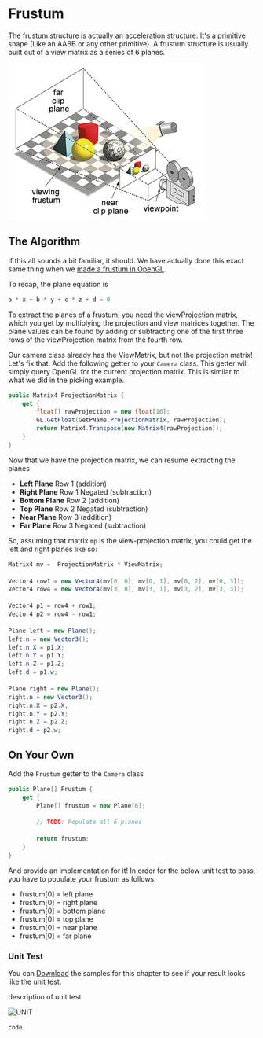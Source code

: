 # Frustum

The frustum structure is actually an acceleration structure. It's a primitive shape (Like an AABB or any other primitive). A frustum structure is usually built out of a view matrix as a series of 6 planes.

![_FRUSTUM.GIF](_FRUSTUM.GIF)

## The Algorithm

If this all sounds a bit familiar, it should. We have actually done this exact same thing when we [made a frustum in OpenGL](https://gdbooks.gitbooks.io/legacyopengl/content/Chapter8/frustum.html).

To recap, the plane equation is

```cs
a * x + b * y + c * z + d = 0
```

To extract the planes of a frustum, you need the viewProjection matrix, which you get by multiplying the projection and view matrices together. The plane values can be found by adding or subtracting one of the first three rows of the viewProjection matrix from the fourth row.

Our camera class already has the ViewMatrix, but not the projection matrix! Let's fix that. Add the following getter to your ```Camera``` class. This getter will simply query OpenGL for the current projection matrix. This is similar to what we did in the picking example.

```cs
public Matrix4 ProjectionMatrix {
    get {
        float[] rawProjection = new float[16];
        GL.GetFloat(GetPName.ProjectionMatrix, rawProjection);
        return Matrix4.Transpose(new Matrix4(rawProjection));
    }
}
```
Now that we have the projection matrix, we can resume extracting the planes

* __Left Plane__ Row 1 (addition)
* __Right Plane__ Row 1 Negated (subtraction)
* __Bottom Plane__ Row 2 (addition)
* __Top Plane__ Row 2 Negated (subtraction)
* __Near Plane__ Row 3 (addition)
* __Far Plane__ Row 3 Negated (subtraction)

So, assuming that matrix ```mp``` is the view-projection matrix, you could get the left and right planes like so:

```cs
Matrix4 mv =  ProjectionMatrix * ViewMatrix;

Vector4 row1 = new Vector4(mv[0, 0], mv[0, 1], mv[0, 2], mv[0, 3]);
Vector4 row4 = new Vector4(mv[3, 0], mv[3, 1], mv[3, 2], mv[3, 3]);

Vector4 p1 = row4 + row1;
Vector4 p2 = row4 - row1;

Plane left = new Plane();
left.n = new Vector3();
left.n.X = p1.X;
left.n.Y = p1.Y;
left.n.Z = p1.Z;
left.d = p1.w;

Plane right = new Plane();
right.n = new Vector3();
right.n.X = p2.X;
right.n.Y = p2.Y;
right.n.Z = p2.Z;
right.d = p2.w;
```

## On Your Own

Add the ```Frustum``` getter to the ```Camera``` class

```cs
public Plane[] Frustum {
    get {
        Plane[] frustum = new Plane[6];

        // TODO: Populate all 6 planes

        return frustum;
    }
}
```

And provide an implementation for it! In order for the below unit test to pass, you have to populate your frustum as follows:

* frustum[0] = left plane
* frustum[0] = right plane
* frustum[0] = bottom plane
* frustum[0] = top plane
* frustum[0] = near plane
* frustum[0] = far plane

### Unit Test

You can [Download](../Samples/SAMPLE.rar) the samples for this chapter to see if your result looks like the unit test.

description of unit test

![UNIT](image)

```cs
code
```